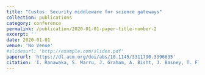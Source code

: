 ```yaml
---
title: "Custos: Security middleware for science gateways"
collection: publications
category: conference
permalink: /publication/2020-01-01-paper-title-number-2
excerpt: ''
date: 2020-01-01
venue: 'No Venue'
#slidesurl: 'http://example.com/slides.pdf'
paperurl: 'https://dl.acm.org/doi/abs/10.1145/3311790.3396635'
citation: 'I. Ranawaka, S. Marru, J. Graham, A. Bisht, J. Basney, T. Fleury, J. Gaynor, D. Wannipurage, M. Christie, A. Mahmoud, E. Afgan, and M. Pierce, "Custos: Security Middleware for Science Gateways," in Proc. Practice and Experience in Advanced Research Computing 2020: Catch the Wave (PEARC 20), Portland, OR, USA, 2020, pp. 278-284, doi: 10.1145/3311790.3396635.'
---
```

